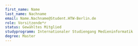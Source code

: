 ```yaml
---
first_name: Name
last_name: Nachname
email: Name.Nachname@Student.HTW-Berlin.de
role: Vorsitzende*r
status: Gewähltes Mitglied
studyprogramm: Internationaler Studiengang Medieninformatik
degree: Master
---
```

